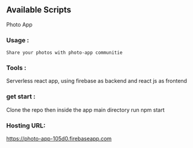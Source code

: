 

## Available Scripts

Photo App

### Usage :
    Share your photos with photo-app communitie

### Tools :

Serverless react app, using firebase as backend
and react js as frontend 

### get start :
Clone the repo then inside the app main directory run npm start 

### Hosting URL:
  https://photo-app-105d0.firebaseapp.com

